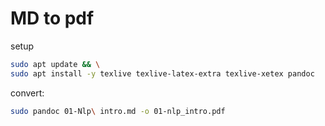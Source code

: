 # MD to pdf

setup

````bash
sudo apt update && \
sudo apt install -y texlive texlive-latex-extra texlive-xetex pandoc
````

convert:

````bash
sudo pandoc 01-Nlp\ intro.md -o 01-nlp_intro.pdf
````